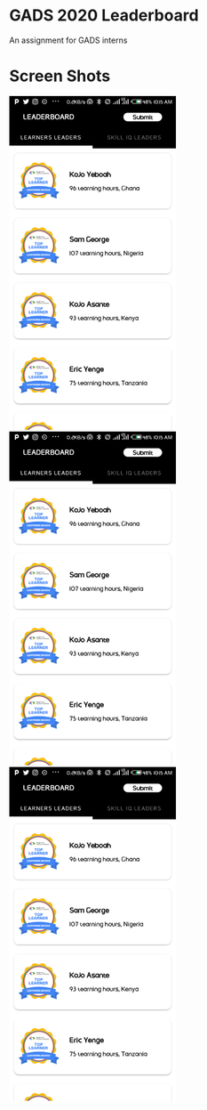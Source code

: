 # GADS 2020 Leaderboard
An assignment for GADS interns

# Screen Shots
<img src="images/image1.png" width="300" />
<img src="images/image1.png" width="300" />
<img src="images/image1.png" width="300" />
